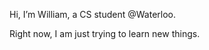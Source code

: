 Hi, I’m William, a CS student @Waterloo.

Right now, I am just trying to learn new things. 


<!---
xzc21/xzc21 is a ✨ special ✨ repository because its `README.md` (this file) appears on your GitHub profile.
You can click the Preview link to take a look at your changes.
--->
